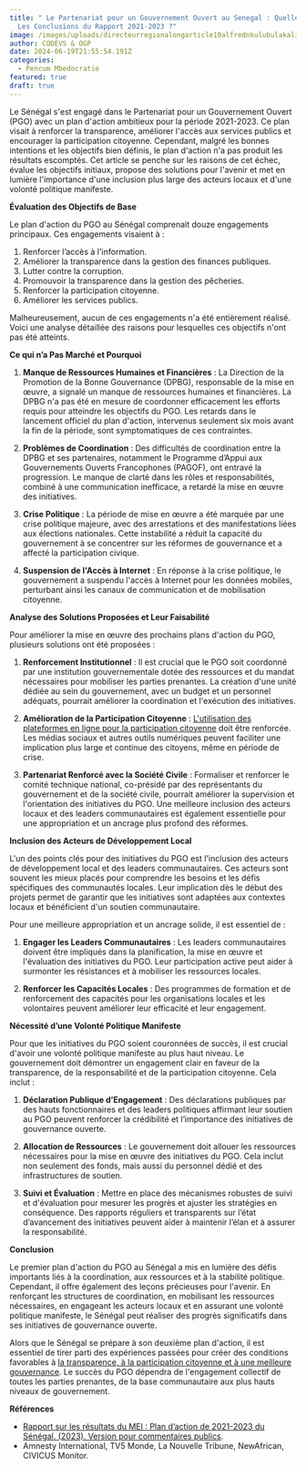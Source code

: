 ```yaml
---
title: " Le Partenariat pour un Gouvernement Ouvert au Senegal : Quelles sont
  Les Conclusions du Rapport 2021-2023 ?"
image: /images/uploads/directeurregionalongarticle19alfrednkulubulakali.jpg
author: CODEVS & OGP
date: 2024-06-19T21:55:54.191Z
categories:
  - Pencum Mbedocratie
featured: true
draft: true
---
```

Le Sénégal s'est engagé dans le Partenariat pour un Gouvernement Ouvert (PGO) avec un plan d'action ambitieux pour la période 2021-2023. Ce plan visait à renforcer la transparence, améliorer l'accès aux services publics et encourager la participation citoyenne. Cependant, malgré les bonnes intentions et les objectifs bien définis, le plan d'action n'a pas produit les résultats escomptés. Cet article se penche sur les raisons de cet échec, évalue les objectifs initiaux, propose des solutions pour l'avenir et met en lumière l'importance d'une inclusion plus large des acteurs locaux et d'une volonté politique manifeste.

**Évaluation des Objectifs de Base**

Le plan d'action du PGO au Sénégal comprenait douze engagements principaux. Ces engagements visaient à :

1. Renforcer l’accès à l'information.
2. Améliorer la transparence dans la gestion des finances publiques.
3. Lutter contre la corruption.
4. Promouvoir la transparence dans la gestion des pêcheries.
5. Renforcer la participation citoyenne.
6. Améliorer les services publics.

Malheureusement, aucun de ces engagements n'a été entièrement réalisé. Voici une analyse détaillée des raisons pour lesquelles ces objectifs n'ont pas été atteints.

**Ce qui n’a Pas Marché et Pourquoi**

1. **Manque de Ressources Humaines et Financières** : La Direction de la Promotion de la Bonne Gouvernance (DPBG), responsable de la mise en œuvre, a signalé un manque de ressources humaines et financières. La DPBG n'a pas été en mesure de coordonner efficacement les efforts requis pour atteindre les objectifs du PGO. Les retards dans le lancement officiel du plan d'action, intervenus seulement six mois avant la fin de la période, sont symptomatiques de ces contraintes.

2. **Problèmes de Coordination** : Des difficultés de coordination entre la DPBG et ses partenaires, notamment le Programme d’Appui aux Gouvernements Ouverts Francophones (PAGOF), ont entravé la progression. Le manque de clarté dans les rôles et responsabilités, combiné à une communication inefficace, a retardé la mise en œuvre des initiatives.

3. **Crise Politique** : La période de mise en œuvre a été marquée par une crise politique majeure, avec des arrestations et des manifestations liées aux élections nationales. Cette instabilité a réduit la capacité du gouvernement à se concentrer sur les réformes de gouvernance et a affecté la participation civique.

4. **Suspension de l'Accès à Internet** : En réponse à la crise politique, le gouvernement a suspendu l'accès à Internet pour les données mobiles, perturbant ainsi les canaux de communication et de mobilisation citoyenne.

**Analyse des Solutions Proposées et Leur Faisabilité**

Pour améliorer la mise en œuvre des prochains plans d'action du PGO, plusieurs solutions ont été proposées :

1. **Renforcement Institutionnel** : Il est crucial que le PGO soit coordonné par une institution gouvernementale dotée des ressources et du mandat nécessaires pour mobiliser les parties prenantes. La création d'une unité dédiée au sein du gouvernement, avec un budget et un personnel adéquats, pourrait améliorer la coordination et l'exécution des initiatives.

2. **Amélioration de la Participation Citoyenne** : [L'utilisation des plateformes en ligne pour la participation citoyenne](https://codevsn.org/actualites/lacces-a-linformation-et-gouvernement-ouvert-quelles-perspectives-pour-le-senegal/) doit être renforcée. Les médias sociaux et autres outils numériques peuvent faciliter une implication plus large et continue des citoyens, même en période de crise.

3. **Partenariat Renforcé avec la Société Civile** : Formaliser et renforcer le comité technique national, co-présidé par des représentants du gouvernement et de la société civile, pourrait améliorer la supervision et l'orientation des initiatives du PGO. Une meilleure inclusion des acteurs locaux et des leaders communautaires est également essentielle pour une appropriation et un ancrage plus profond des réformes.

**Inclusion des Acteurs de Développement Local**

L'un des points clés pour des initiatives du PGO est l'inclusion des acteurs de développement local et des leaders communautaires. Ces acteurs sont souvent les mieux placés pour comprendre les besoins et les défis spécifiques des communautés locales. Leur implication dès le début des projets permet de garantir que les initiatives sont adaptées aux contextes locaux et bénéficient d'un soutien communautaire.

Pour une meilleure appropriation et un ancrage solide, il est essentiel de :

1. **Engager les Leaders Communautaires** : Les leaders communautaires doivent être impliqués dans la planification, la mise en œuvre et l'évaluation des initiatives du PGO. Leur participation active peut aider à surmonter les résistances et à mobiliser les ressources locales.

2. **Renforcer les Capacités Locales** : Des programmes de formation et de renforcement des capacités pour les organisations locales et les volontaires peuvent améliorer leur efficacité et leur engagement. 

**Nécessité d’une Volonté Politique Manifeste**

Pour que les initiatives du PGO soient couronnées de succès, il est crucial d'avoir une volonté politique manifeste au plus haut niveau. Le gouvernement doit démontrer un engagement clair en faveur de la transparence, de la responsabilité et de la participation citoyenne. Cela inclut :

1. **Déclaration Publique d’Engagement** : Des déclarations publiques par des hauts fonctionnaires et des leaders politiques affirmant leur soutien au PGO peuvent renforcer la crédibilité et l’importance des initiatives de gouvernance ouverte.

2. **Allocation de Ressources** : Le gouvernement doit allouer les ressources nécessaires pour la mise en œuvre des initiatives du PGO. Cela inclut non seulement des fonds, mais aussi du personnel dédié et des infrastructures de soutien.

3. **Suivi et Évaluation** : Mettre en place des mécanismes robustes de suivi et d'évaluation pour mesurer les progrès et ajuster les stratégies en conséquence. Des rapports réguliers et transparents sur l’état d’avancement des initiatives peuvent aider à maintenir l’élan et à assurer la responsabilité.

**Conclusion**

Le premier plan d'action du PGO au Sénégal a mis en lumière des défis importants liés à la coordination, aux ressources et à la stabilité politique. Cependant, il offre également des leçons précieuses pour l'avenir. En renforçant les structures de coordination, en mobilisant les ressources nécessaires, en engageant les acteurs locaux et en assurant une volonté politique manifeste, le Sénégal peut réaliser des progrès significatifs dans ses initiatives de gouvernance ouverte.

Alors que le Sénégal se prépare à son deuxième plan d'action, il est essentiel de tirer parti des expériences passées pour créer des conditions favorables à [la transparence, à la participation citoyenne et à une meilleure gouvernance](https://codevsn.org/actualites/promouvoir-la-transparence-budgetaire-session-de-formation-du-programme-dappui-a-la-societe-civile/). Le succès du PGO dépendra de l'engagement collectif de toutes les parties prenantes, de la base communautaire aux plus hauts niveaux de gouvernement.

**Références**

- [Rapport sur les résultats du MEI : Plan d’action de 2021-2023 du Sénégal. (2023). Version pour commentaires publics](https://codevsn.org/publications/gouvernement-ouvert-rapport-sur-les-resultats-du-senegal-2021-2023/).
- Amnesty International, TV5 Monde, La Nouvelle Tribune, NewAfrican, CIVICUS Monitor.
